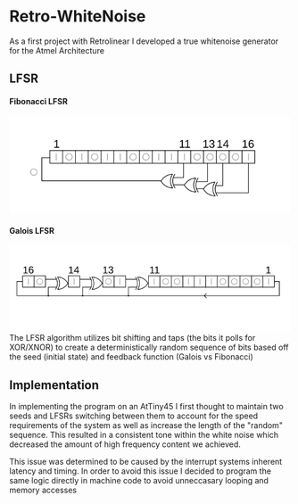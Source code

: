 # Retro-WhiteNoise

As a first project with Retrolinear I developed a true whitenoise generator for the Atmel Architecture


## LFSR
#### Fibonacci LFSR
![LFSR](LFSR-F16.svg)
#### Galois LFSR
![LFSR](LFSR-G16.svg)
The LFSR algorithm utilizes bit shifting and taps (the bits it polls for XOR/XNOR) to create a deterministically random sequence of bits based off the seed (initial state) and feedback function (Galois vs Fibonacci)


## Implementation
In implementing the program on an AtTiny45 I first thought to maintain two seeds and LFSRs switching between them to account for the speed requirements of the system as well as increase the length of the "random" sequence. This resulted in a consistent tone within the white noise which decreased the amount of high frequency content we achieved. 

This issue was determined to be caused by the interrupt systems inherent latency and timing. In order to avoid this issue I decided to program the same logic directly in machine code to avoid unneccasary looping and memory accesses